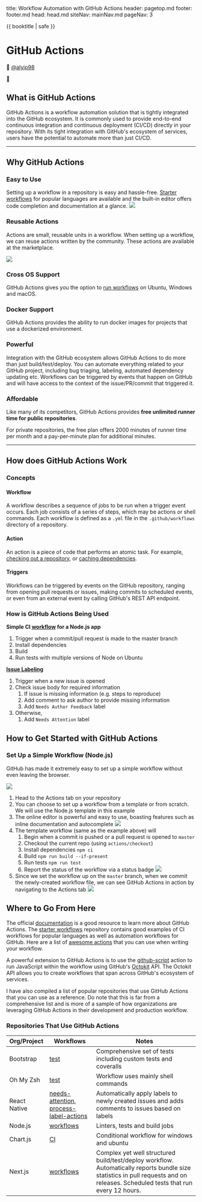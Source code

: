 <frontmatter>
  title: Workflow Automation with GitHub Actions
  header: pagetop.md
  footer: footer.md
  head: head.md
  siteNav: mainNav.md
  pageNav: 3
</frontmatter>

<div class="website-content">

{{ booktitle | safe }}

# GitHub Actions

📝 [@alyip98](https://github.com/alyip98)

🔎 


## What is GitHub Actions
<!--Explain how X fits into the big picture of SE. Describe it relative to topics the reader is likely to know.-->
GitHub Actions is a workflow automation solution that is tightly integrated into the GitHub ecosystem. It is commonly used to provide end-to-end continuous integration and continuous deployment (CI/CD) directly in your repository. With its tight integration with GitHub's ecosystem of services, users have the potential to automate more than just CI/CD.

---

## Why GitHub Actions
<!--Motivate the reader to learn about X. Describe benefits of X to make the reader interested in X. Try to give a balanced view of by mentioning also WHY NOT X i.e., mention both advantages and disadvantages.-->
### Easy to Use
Setting up a workflow in a repository is easy and hassle-free. [Starter workflows](https://github.com/actions/starter-workflows) for popular languages are available and the built-in editor offers code completion and documentation at a glance.
![](https://i.imgur.com/JiVXlO4.png)



### Reusable Actions
Actions are small, reusable units in a workflow. When setting up a workflow, we can reuse actions written by the community. These actions are available at the marketplace.


![](https://i.imgur.com/m9PddIu.png)



### Cross OS Support
GitHub Actions gives you the option to [run workflows](https://help.github.com/en/actions/reference/virtual-environments-for-github-hosted-runners#supported-runners-and-hardware-resources) on Ubuntu, Windows and macOS.

### Docker Support
GitHub Actions provides the ability to run docker images for projects that use a dockerized environment.

### Powerful
Integration with the GitHub ecosystem allows GitHub Actions to do more than just build/test/deploy. You can automate everything related to your GitHub project, including bug triaging, labeling, automated dependency updating etc.
Workflows can be triggered by events that happen on GitHub and will have access to the context of the issue/PR/commit that triggered it. 

### Affordable
Like many of its competitors, GitHub Actions provides **free unlimited runner time for public repositories**. 

For private repositories, the free plan offers 2000 minutes of runner time per month and a pay-per-minute plan for additional minutes.

---

## How does GitHub Actions Work
<!--This is a simple high-level overview of the tool to give the reader some concrete sense of X (as opposed to limiting to an entirely abstract description). It's useful to give concrete examples such as code examples. Do not try to 'teach' how to use the X (assuming your in the style of a tutorial. If the tool is worth learning, there must be good tutorials about it already.-->
### Concepts
#### Workflow
A workflow describes a sequence of jobs to be run when a trigger event occurs. 
Each job consists of a series of steps, which may be actions or shell commands. 
Each workflow is defined as a `.yml` file in the `.github/workflows` directory of a repository.

#### Action
An action is a piece of code that performs an atomic task. 
For example, [checking out a repository](https://github.com/actions/checkout), or [caching dependencies](https://github.com/actions/cache).

#### Triggers
Workflows can be triggered by events on the GitHub repository, ranging from opening pull requests or issues, making commits to scheduled events, or even from an external event by calling GitHub's REST API endpoint.


### How is GitHub Actions Being Used

**Simple CI [workflow](https://github.com/actions/starter-workflows/blob/master/ci/node.js.yml) for a Node.js app**
1. Trigger when a commit/pull request is made to the master branch
2. Install dependencies
3. Build
4. Run tests with multiple versions of Node on Ubuntu

**[Issue Labeling](https://github.com/facebook/react-native/blob/master/.github/workflows/needs-attention.yml)**
1. Trigger when a new issue is opened
2. Check issue body for required information
    1. If issue is missing information (e.g. steps to reproduce) 
    2. Add comment to ask author to provide missing information
    3. Add `Needs Author Feedback` label
3. Otherwise,
    1. Add `Needs Attention` label

## How to Get Started with GitHub Actions
<!--
Provide a learning path for the reader. Try to give one good learning path rather than many random resources.
-->
### Set Up a Simple Workflow (Node.js)
GitHub has made it extremely easy to set up a simple workflow without even leaving the browser. 

![](https://i.imgur.com/zC4ScYn.png)

1. Head to the Actions tab on your repository
2. You can choose to set up a workflow from a template or from scratch. We will use the Node.js template in this example
3. The online editor is powerful and easy to use, boasting features such as inline documentation and autocomplete
![](https://i.imgur.com/gknkruJ.png)
4. The template workflow (same as the example above) will
    1. Begin when a commit is pushed or a pull request is opened to `master`
    2. Checkout the current repo (using `actions/checkout`)
    3. Install dependencies `npm ci`
    4. Build `npm run build --if-present`
    5. Run tests `npm run test`
    6. Report the status of the workflow via a status badge
    ![](https://i.imgur.com/3Tsm2Ii.png)
5. Since we set the workflow up on the `master` branch, when we commit the newly-created workflow file, we can see GitHub Actions in action by navigating to the Actions tab
    ![](https://i.imgur.com/ZxBlv8d.png)

## Where to Go From Here
<!--
Give more resources. Instead of listing a lot of links, provide a brief summary of what value each resource can provide the reader.
-->
The official [documentation](https://help.github.com/en/actions) is a good resource to learn more about GitHub Actions.
The [starter workflows](https://github.com/actions/starter-workflows) repository contains good examples of 
CI workflows for popular languages as well as automation workflows for GitHub.
Here are a list of [awesome actions](https://github.com/sdras/awesome-actions) that you can use when writing your workflow.
 

A powerful extension to GitHub Actions is to use the [github-script](https://github.com/actions/github-script) action 
to run JavaScript within the workflow using GitHub's [Octokit](https://octokit.github.io/rest.js/v17/) API. 
The Octokit API allows you to create workflows that span across GitHub's ecosystem of services.

I have also compiled a list of popular repositories that use GitHub Actions that you can use as a reference. Do note that this is far from a comprehensive list and is more of a sample of how organizations are leveraging GitHub Actions in their development and production workflow.

### Repositories That Use GitHub Actions

Org/Project | Workflows | Notes
--- | --- | ---
Bootstrap | [test](https://github.com/twbs/bootstrap/blob/master/.github/workflows/test.yml) | Comprehensive set of tests including custom tests and coveralls
Oh My Zsh | [test](https://github.com/ohmyzsh/ohmyzsh/blob/master/.github/workflows/main.yml) | Workflow uses mainly shell commands
React Native | [needs-attention](https://github.com/facebook/react-native/blob/master/.github/workflows/needs-attention.yml), [process-label-actions](https://github.com/facebook/react-native/blob/master/.github/workflows/process-label-actions.yml) | Automatically apply labels to newly created issues and adds comments to issues based on labels
Node.js | [workflows](https://github.com/nodejs/node/tree/master/.github/workflows) | Linters, tests and build jobs
Chart.js | [CI](https://github.com/chartjs/Chart.js/blob/master/.github/workflows/ci.yml) | Conditional workflow for windows and ubuntu
Next.js | [workflows](https://github.com/zeit/next.js/tree/canary/.github/workflows) | Complex yet well structured build/test/deploy workflow. Automatically reports bundle size statistics in pull requests and on releases. Scheduled tests that run every 12 hours.
